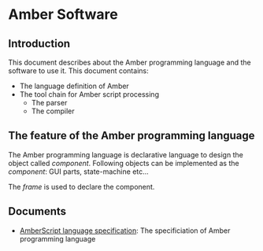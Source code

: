 # Amber Software

## Introduction
This document describes about the Amber programming language and
the software to use it.
This document contains:
- The language definition of Amber
- The tool chain for Amber script processing
  * The parser
  * The compiler

## The feature of the Amber programming language
The Amber programming language is declarative language to design the object called _component_. Following objects can be implemented as the _component_: GUI parts, state-machine etc...

The _frame_ is used to declare the component.

## Documents
* [AmberScript language specification](Document/language/amber-script-language.md): The specificiation of Amber programming language

